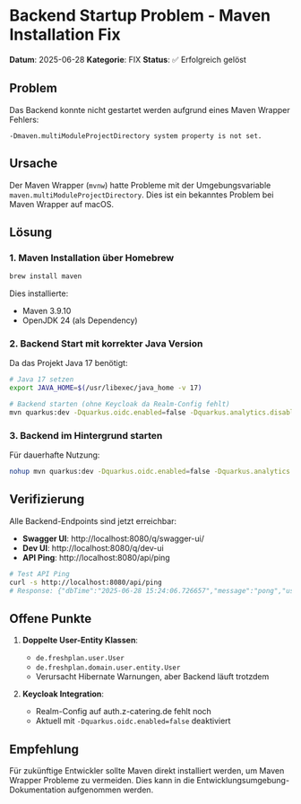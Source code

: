 # Backend Startup Problem - Maven Installation Fix

**Datum**: 2025-06-28
**Kategorie**: FIX
**Status**: ✅ Erfolgreich gelöst

## Problem

Das Backend konnte nicht gestartet werden aufgrund eines Maven Wrapper Fehlers:
```
-Dmaven.multiModuleProjectDirectory system property is not set.
```

## Ursache

Der Maven Wrapper (`mvnw`) hatte Probleme mit der Umgebungsvariable `maven.multiModuleProjectDirectory`. Dies ist ein bekanntes Problem bei Maven Wrapper auf macOS.

## Lösung

### 1. Maven Installation über Homebrew

```bash
brew install maven
```

Dies installierte:
- Maven 3.9.10
- OpenJDK 24 (als Dependency)

### 2. Backend Start mit korrekter Java Version

Da das Projekt Java 17 benötigt:

```bash
# Java 17 setzen
export JAVA_HOME=$(/usr/libexec/java_home -v 17)

# Backend starten (ohne Keycloak da Realm-Config fehlt)
mvn quarkus:dev -Dquarkus.oidc.enabled=false -Dquarkus.analytics.disabled=true
```

### 3. Backend im Hintergrund starten

Für dauerhafte Nutzung:

```bash
nohup mvn quarkus:dev -Dquarkus.oidc.enabled=false -Dquarkus.analytics.disabled=true > backend.log 2>&1 &
```

## Verifizierung

Alle Backend-Endpoints sind jetzt erreichbar:

- **Swagger UI**: http://localhost:8080/q/swagger-ui/
- **Dev UI**: http://localhost:8080/q/dev-ui
- **API Ping**: http://localhost:8080/api/ping

```bash
# Test API Ping
curl -s http://localhost:8080/api/ping
# Response: {"dbTime":"2025-06-28 15:24:06.726657","message":"pong","user":"test-user","timestamp":"2025-06-28T13:24:06.727023Z"}
```

## Offene Punkte

1. **Doppelte User-Entity Klassen**: 
   - `de.freshplan.user.User`
   - `de.freshplan.domain.user.entity.User`
   - Verursacht Hibernate Warnungen, aber Backend läuft trotzdem

2. **Keycloak Integration**:
   - Realm-Config auf auth.z-catering.de fehlt noch
   - Aktuell mit `-Dquarkus.oidc.enabled=false` deaktiviert

## Empfehlung

Für zukünftige Entwickler sollte Maven direkt installiert werden, um Maven Wrapper Probleme zu vermeiden. Dies kann in die Entwicklungsumgebung-Dokumentation aufgenommen werden.